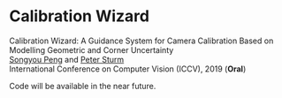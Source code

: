 # Calibration Wizard
Calibration Wizard: A Guidance System for Camera Calibration Based on Modelling Geometric and Corner Uncertainty  
[Songyou Peng](https://pengsongyou.github.io) and [Peter Sturm](https://team.inria.fr/steep/people/peter-sturm/)   
International Conference on Computer Vision (ICCV), 2019 (**Oral**)   

Code will be available in the near future.
